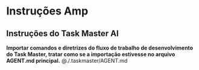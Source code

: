# Instruções Amp

## Instruções do Task Master AI
**Importar comandos e diretrizes do fluxo de trabalho de desenvolvimento do Task Master, tratar como se a importação estivesse no arquivo AGENT.md principal.**
@./.taskmaster/AGENT.md
